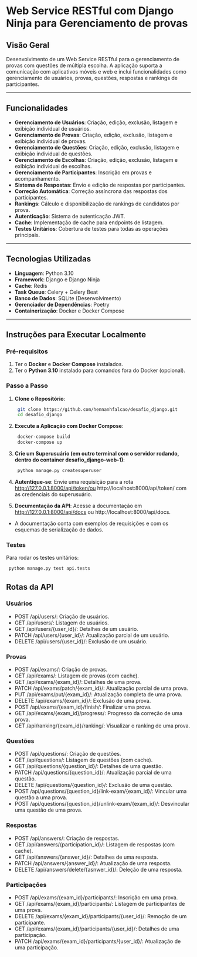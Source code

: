 # Web Service RESTful com Django Ninja para Gerenciamento de provas

## Visão Geral

Desenvolvimento de um Web Service RESTful para o gerenciamento de provas com questões de múltipla escolha. A aplicação suporta a comunicação com aplicativos móveis e web e inclui funcionalidades como gerenciamento de usuários, provas, questões, respostas e rankings de participantes.

---

## Funcionalidades

- **Gerenciamento de Usuários**: Criação, edição, exclusão, listagem e exibição individual de usuários.
- **Gerenciamento de Provas**: Criação, edição, exclusão, listagem e exibição individual de provas.
- **Gerenciamento de Questões**: Criação, edição, exclusão, listagem e exibição individual de questões.
- **Gerenciamento de Escolhas**: Criação, edição, exclusão, listagem e exibição individual de escolhas.
- **Gerenciamento de Participantes**: Inscrição em provas e acompanhamento.
- **Sistema de Respostas**: Envio e edição de respostas por participantes.
- **Correção Automática**: Correção assíncrona das respostas dos participantes.
- **Rankings**: Cálculo e disponibilização de rankings de candidatos por prova.
- **Autenticação**: Sistema de autenticação JWT.
- **Cache**: Implementação de cache para endpoints de listagem.
- **Testes Unitários**: Cobertura de testes para todas as operações principais.

---

## Tecnologias Utilizadas

- **Linguagem**: Python 3.10
- **Framework**: Django e Django Ninja
- **Cache**: Redis
- **Task Queue**: Celery + Celery Beat
- **Banco de Dados**: SQLite (Desenvolvimento)
- **Gerenciador de Dependências**: Poetry
- **Containerização**: Docker e Docker Compose

---

## Instruções para Executar Localmente

### Pré-requisitos

1. Ter o **Docker** e **Docker Compose** instalados.
2. Ter o **Python 3.10** instalado para comandos fora do Docker (opcional).

### Passo a Passo

1. **Clone o Repositório**:
   ```bash
    git clone https://github.com/hennanhfalcao/desafio_django.git
    cd desafio_django
   ```
2. **Execute a Aplicação com Docker Compose**:
   ```bash
    docker-compose build
    docker-compose up
   ```
3. **Crie um Superusuário (em outro terminal com o servidor rodando, dentro do container desafio_django-web-1)**:
   ```bash
    python manage.py createsuperuser
   ```

4. **Autentique-se**: Envie uma requisição para a rota http://127.0.0.1:8000/api/token/ou http://localhost:8000/api/token/ com as credenciais do superusuário.

5. **Documentação da API**: Acesse a documentação em http://127.0.0.1:8000/api/docs ou http://localhost:8000/api/docs.
 - A documentação conta com exemplos de requisições e com os esquemas de serialização de dados.

### Testes
Para rodar os testes unitários:
   ```bash
    python manage.py test api.tests
   ```

## Rotas da API
### Usuários
 - POST /api/users/: Criação de usuários.
 - GET /api/users/: Listagem de usuários.
 - GET /api/users/{user_id}/: Detalhes de um usuário.
 - PATCH /api/users/{user_id}/: Atualização parcial de um usuário.
 - DELETE /api/users/{user_id}/: Exclusão de um usuário.
### Provas
 - POST /api/exams/: Criação de provas.
 - GET /api/exams/: Listagem de provas (com cache).
 - GET /api/exams/{exam_id}/: Detalhes de uma prova.
 - PATCH /api/exams/patch/{exam_id}/: Atualização parcial de uma prova.
 - PUT /api/exams/put/{exam_id}/: Atualização completa de uma prova.
 - DELETE /api/exams/{exam_id}/: Exclusão de uma prova.
 - POST /api/exams/{exam_id}/finish/: Finalizar uma prova.
 - GET /api/exams/{exam_id}/progress/: Progresso da correção de uma prova.
 - GET /api/ranking/{exam_id}/ranking/: Visualizar o ranking de uma prova.
### Questões
 - POST /api/questions/: Criação de questões.
 - GET /api/questions/: Listagem de questões (com cache).
 - GET /api/questions/{question_id}/: Detalhes de uma questão.
 - PATCH /api/questions/{question_id}/: Atualização parcial de uma questão.
 - DELETE /api/questions/{question_id}/: Exclusão de uma questão.
 - POST /api/questions/{question_id}/link-exam/{exam_id}/: Vincular uma questão a uma prova.
 - POST /api/questions/{question_id}/unlink-exam/{exam_id}/: Desvincular uma questão de uma prova.
### Respostas
 - POST /api/answers/: Criação de respostas.
 - GET /api/answers/{participation_id}/: Listagem de respostas (com cache).
 - GET /api/answers/{answer_id}/: Detalhes de uma resposta.
 - PATCH /api/answers/{answer_id}/: Atualização de uma resposta.
 - DELETE /api/answers/delete/{asnwer_id}/: Deleção de uma resposta.
### Participações
 - POST /api/exams/{exam_id}/participants/: Inscrição em uma prova.
 - GET /api/exams/{exam_id}/participants/: Listagem de participantes de uma prova.
 - DELETE /api/exams/{exam_id}/participants/{user_id}/: Remoção de um participante.
 - GET /api/exams/{exam_id}/participants/{user_id}/: Detalhes de uma participação.
 - PATCH /api/exams/{exam_id}/participants/{user_id}/: Atualização de uma participação.